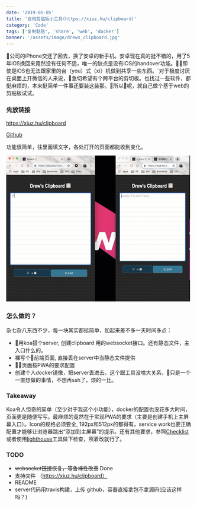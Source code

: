 ```yaml
---
date: '2019-01-05'
title: '自用剪贴板小工具(https://xiuz.hu/clipboard)'
category: 'Code'
tags: ['复制黏贴', 'share', 'web', 'docker']
banner: '/assets/image/drews_clipboard.jpg'
---
```


公司的iPhone交还了回去，换了安卓的新手机。安卓现在真的挺不错的，用了5年iOS换回来竟然没有任何不适，唯一的缺点是没有iOS的handover功能。即使是iOS也无法跟家里的台（you）式（xi）机做到共享一些东西。`对于极度讨厌在桌面上开微信的人来说，急切希望有个跨平台的剪切板。也找过一些软件，都挺麻烦的，本来挺简单一件事还要装这装那。所以呢，就自己做个基于web的剪贴板试试。

### 先放链接

https://xiuz.hu/clipboard

[Github](https://github.com/noru/home-server)

功能很简单，往里面填文字，各处打开的页面都能收到变化。

![demo](/assets/image/clipboard.gif)

### 怎么做的？

杂七杂八东西不少，每一块其实都挺简单，加起来差不多一天时间多点：

- 用koa搭个server, 创建clipboard 用的websocket接口。还有静态文件，主入口什么的。
- 裸写个前端页面, 直接丢在server中当静态文件提供
- 页面按PWA的要求配置
- 创建个人docker镜像，把server丢进去。这个跟工具没啥大关系，只是一个一直想做的事情，不想再ssh了，烦的一比。

### Takeaway

Koa令人惊奇的简单（至少对于我这个小功能），docker的配置也没花多大时间，页面更是随便写写。最麻烦的竟然在于实现PWA的要求（主要是创建手机上主屏幕入口）。Icon的规格必须要全, 192px和512px的都得有，service work也要正确配置才能够让浏览器跳出“添加到主屏幕”的提示。还有其他要求，参照[Checklist](https://www.npmjs.com/package/lighthouse)或者使用[lighthouse](https://www.npmjs.com/package/lighthouse)工具做下检查，照着改就行了。

### TODO

- ~~websocket链接恢复，等鲁棒性改善~~ Done
- ~~支持文件~~ （https://xiuz.hu/clipboard）
- README
- server代码用travis构建，上传 github，容器直接拿包不拿源码(应该这样吗？)
